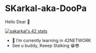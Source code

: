 # SKarkal-aka-DooPa
Hello Dear 🤩

[![sakarkal's 42 stats](https://badge.mediaplus.ma/black/sakarkal)](https://github.com/oakoudad/badge42)

- 🌱 I’m currently learning in 42NETWORK
- See u buddy, Keeep Stalking 😁😎
